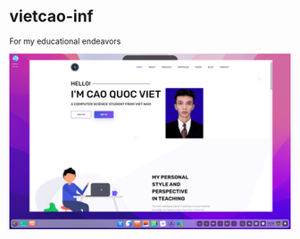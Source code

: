 # vietcao-inf
For my educational endeavors
<p align="center">
  <img src="OwnDemo.png" alt="Portfolio" width="600">
</p>
